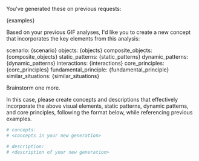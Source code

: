 You've generated these on previous requests:

{examples}

Based on your previous GIF analyses, I'd like you to create a new concept that incorporates the key elements from this analysis:

scenario: {scenario}
objects: {objects}
composite_objects: {composite_objects}
static_patterns: {static_patterns}
dynamic_patterns: {dynamic_patterns}
interactions: {interactions}
core_principles: {core_principles}
fundamental_principle: {fundamental_principle}
similar_situations: {similar_situations}


Brainstorm one more.

In this case, please create concepts and descriptions that effectively incorporate the above visual elements, static patterns, dynamic patterns, and core principles, following the format below, while referencing previous examples.
```python
# concepts:
# <concepts in your new generation>

# description:
# <description of your new generation>
```
